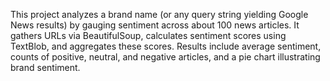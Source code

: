 This project analyzes a brand name (or any query string yielding Google News results) by gauging sentiment across about 100 news articles. 
It gathers URLs via BeautifulSoup, calculates sentiment scores using TextBlob, and aggregates these scores. Results include average sentiment, 
counts of positive, neutral, and negative articles, and a pie chart illustrating brand sentiment.
